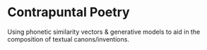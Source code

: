# Contrapuntal Poetry
Using phonetic similarity vectors &amp; generative models to aid in the composition of textual canons/inventions.
